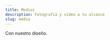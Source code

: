 ```yaml
---
title: Medios
description: Fotografía y vídeo a tu alcance
slug: media
---
```


Con nuestro diseño.
